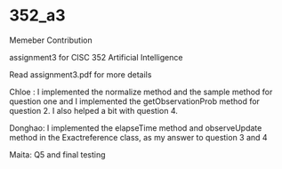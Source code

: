 # 352_a3

Memeber Contribution

assignment3 for CISC 352 Artificial Intelligence

Read assignment3.pdf for more details

Chloe : I implemented the normalize method and the sample method for question one and I implemented the getObservationProb method for question 2. I also helped a bit with question 4. 

Donghao: I implemented the elapseTime method and observeUpdate method in the Exactreference class,
as my answer to question 3 and 4

Maita: Q5 and final testing

